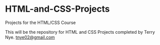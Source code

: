 # HTML-and-CSS-Projects
Projects for the HTML/CSS Course

This will be the repository for HTML and CSS Projects completed by Terry Nye. 
tnye02@gmail.com
